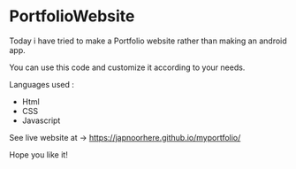 # PortfolioWebsite
Today i have tried to make a Portfolio website rather than making an android app.

You can use this code and customize it according to your needs.

Languages used : 
<ul>
  <li>Html</li>
  <li>CSS</li>
  <li>Javascript</li>
</ul>

See live website at -> https://japnoorhere.github.io/myportfolio/

Hope you like it!
